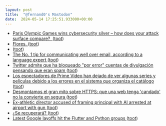 ```yaml
---
layout: post
title:  "@fernand0's Mastodon"
date:  2024-05-14 17:25:51.933000+00:00
---
```

*  [Paris Olympic Games wins cybersecurity silver – how does your attack surface compare?  ](https://outpost24.com/blog/paris-olympic-games-easm-cybersecurity) ([toot](https://mastodon.social/@fernand0/112440610123389169))
*  [Flores. ](https://avecesunafoto.wordpress.com/2024/05/14/flores-11) ([toot](https://mastodon.social/@fernand0/112440520405485803))
*  [ ](https://mastodon.social/@macosas) ([toot](https://mastodon.social/@fernand0/112440451058543560))
*  [The No. 1 tip for communicating well over email, according to a language expert  ](https://www.cnbc.com/2024/04/12/no-1-tip-for-communicating-over-email-according-to-a-language-expert.html) ([toot](https://mastodon.social/@fernand0/112440295257103469))
*  [Twitter admite que ha bloqueado "por error" cuentas de divulgación pensando que eran spam ](https://www.epe.es/es/activos/empresas/20240417/twitter-admite-bloqueado-error-cuentas-10119652) ([toot](https://mastodon.social/@fernand0/112440116749713182))
*  [Los espectadores de Prime Video han dejado de ver algunas series y películas debido a los errores en el sistema que organiza el catálogo ](https://www.businessinsider.es/errores-prime-video-cuestan-espectadores-amazon-137984) ([toot](https://mastodon.social/@fernand0/112439918979214670))
*  [Desmontamos el gran mito sobre HTTPS: que una web tenga 'candado' no la convierte en segura ](https://www.genbeta.com/seguridad/desmontamos-gran-mito-https-que-web-tenga-candado-no-convierte-segur) ([toot](https://mastodon.social/@fernand0/112439745893088070))
*  [Ex-athletic director accused of framing principal with AI arrested at airport with gun ](https://www.thebaltimorebanner.com/education/k-12-schools/eric-eiswert-ai-audio-baltimore-county-YBJNJAS6OZEE5OQVF5LFOFYN6M) ([toot](https://mastodon.social/@fernand0/112439456712675651))
*  [¿Se recuperará? ](https://avecesunafoto.wordpress.com/2024/05/13/se-recuperara) ([toot](https://mastodon.social/@fernand0/112439240611055447))
*  [Latest Google layoffs hit the Flutter and Python groups ](https://arstechnica.com/gadgets/2024/04/latest-google-layoffs-hit-the-flutter-and-python-groups) ([toot](https://mastodon.social/@fernand0/112439186365456776))
